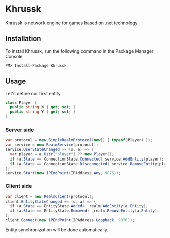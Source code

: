 Khrussk
=======
Khrussk is network engine for games based on .net technology

Installation
------------
To install Khrussk, run the following command in the Package Manager Console

```
PM> Install-Package Khrussk
```

Usage
-----
Let's define our first entity.

```c#
class Player {
  public string X { get; set; }
  public string Y { get; set; }
}
```

### Server side

```c#
var protocol = new SimpleRealmProtocol(new[] { typeof(Player) });
var service = new RealmService(protocol);
service.UserStateChanged += (s, a) => {
  var player = a.User["player"] ?? new Player();
  if (a.State == ConnectionState.Connected) service.AddEntity(player);
  if (a.State == ConnectionState.Disconnected) service.RemoveEntity(player);
};
service.Start(new IPEndPoint(IPAddress.Any, 9876));
```

### Client side
```c#
var client = new RealmClient(protocol);
client.EntityStateChanged += (s, a) => {
  if (a.State == EntityState.Added) _realm.AddEntity(a.Entity);
  if (a.State == EntityState.Removed) _realm.RemoveEntity(a.Entity);
};
client.Connect(new IPEndPoint(IPAddress.Loopback, 9876));
```

Entity synchronization will be done automatically.
